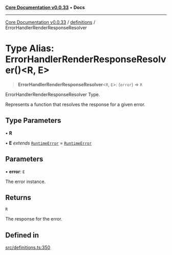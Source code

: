 [**Core Documentation v0.0.33**](../../README.md) • **Docs**

***

[Core Documentation v0.0.33](../../modules.md) / [definitions](../README.md) / ErrorHandlerRenderResponseResolver

# Type Alias: ErrorHandlerRenderResponseResolver()\<R, E\>

> **ErrorHandlerRenderResponseResolver**\<`R`, `E`\>: (`error`) => `R`

ErrorHandlerRenderResponseResolver Type.

Represents a function that resolves the response for a given error.

## Type Parameters

• **R**

• **E** *extends* [`RuntimeError`](../../errors/RuntimeError/classes/RuntimeError.md) = [`RuntimeError`](../../errors/RuntimeError/classes/RuntimeError.md)

## Parameters

• **error**: `E`

The error instance.

## Returns

`R`

The response for the error.

## Defined in

[src/definitions.ts:350](https://github.com/stonemjs/core/blob/08021ed6e90932028c37aa9d72d99b714efcda42/src/definitions.ts#L350)
